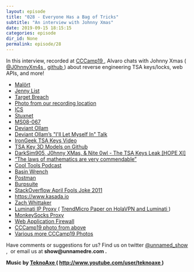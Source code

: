 ```yaml
---
layout: episode
title: "028 - Everyone Has a Bag of Tricks"
subtitle: "An interview with Johnny Xmas"
date: 2019-09-15 18:15:15
categories: episode
dir_id: None
permalink: episode/28
---
```

<p>
 In this interview, recorded at
 <a href="https://events.ccc.de/camp/2019/wiki/Main_Page">
  CCCamp19
 </a>
 , Alvaro chats with Johnny Xmas (
 <a href="https://twitter.com/J0hnnyXm4s">
  @J0hnnyXm4s
 </a>
 ,
 <a href="https://github.com/johnnyxmas">
  github
 </a>
 ) about reverse engineering TSA keys/locks, web APIs, and more!
</p>
<ul>
 <li>
  <a href="https://en.wikipedia.org/wiki/Jeppson%27s_Mal%C3%B6rt">
   Malört
  </a>
 </li>
 <li>
  <a href="https://twitter.com/Jenny_Alto">
   Jenny List
  </a>
 </li>
 <li>
  <a href="https://krebsonsecurity.com/2014/02/target-hackers-broke-in-via-hvac-company/">
   Target Breach
  </a>
 </li>
 <li>
  <a href="https://twitter.com/J0hnnyXm4s/status/1164986741947867136">
   Photo from our recording location
  </a>
 </li>
 <li>
  <a href="https://en.wikipedia.org/wiki/Industrial_control_system">
   ICS
  </a>
 </li>
 <li>
  <a href="https://en.wikipedia.org/wiki/Stuxnet">
   Stuxnet
  </a>
 </li>
 <li>
  <a href="https://docs.microsoft.com/en-us/security-updates/securitybulletins/2008/ms08-067">
   MS08-067
  </a>
 </li>
 <li>
  <a href="https://twitter.com/deviantollam">
   Deviant Ollam
  </a>
 </li>
 <li>
  <a href="https://www.youtube.com/watch?v=rnmcRTnTNC8">
   Deviant Ollam’s "I'll Let Myself In" Talk
  </a>
 </li>
 <li>
  <a href="http://www.irongeek.com/i.php?page=videos/louisvilleinfosec2015/05-tsa-luggage-lock-key-duplication-adrian-crenshaw">
   IronGeek TSA Keys Video
  </a>
 </li>
 <li>
  <a href="https://github.com/Xyl2k/TSA-Travel-Sentry-master-keys">
   TSA Key 3D Models on Github
  </a>
 </li>
 <li>
  <a href="https://www.youtube.com/watch?v=mSWbHGMAT0I">
   DarkSim905, J0hnny XMas, &amp; Nite 0wl - The TSA Keys Leak [HOPE XI]
  </a>
 </li>
 <li>
  <a href="https://www.youtube.com/watch?v=8VB3uQHa14g">
   “The laws of mathematics are very commendable”
  </a>
 </li>
 <li>
  <a href="https://kk.org/cooltools/category/podcast-2/">
   Cool Tools Podcast
  </a>
 </li>
 <li>
  <a href="https://en.wikipedia.org/wiki/Basin_wrench">
   Basin Wrench
  </a>
 </li>
 <li>
  <a href="https://www.getpostman.com/">
   Postman
  </a>
 </li>
 <li>
  <a href="https://portswigger.net/burp">
   Burpsuite
  </a>
 </li>
 <li>
  <a href="https://www.youtube.com/watch?v=JYebEB3Ndbc">
   StackOverflow April Fools Joke 2011
  </a>
 </li>
 <li>
  <a href="https://www.kasada.io/">
   https://www.kasada.io
  </a>
 </li>
 <li>
  <a href="https://twitter.com/zackwhittaker">
   Zach Whittaker
  </a>
 </li>
 <li>
  <a href="https://luminati.io/">
   Luminati IP Proxy
  </a>
  (
  <a href="https://documents.trendmicro.com/assets/white_papers/wp-illuminating-holaVPN-and-the-danger-it-poses.pdf">
   TrendMicro Paper on HolaVPN and Luminati
  </a>
  )
 </li>
 <li>
  <a href="https://monkeysocks.net/">
   MonkeySocks Proxy
  </a>
 </li>
 <li>
  <a href="https://en.wikipedia.org/wiki/Web_application_firewall">
   Web Application Firewall
  </a>
 </li>
 <li>
  <a href="https://twitter.com/serveubln/status/1166364708695355392">
   CCCamp19 photo from above
  </a>
 </li>
 <li>
  <a href="https://commons.wikimedia.org/wiki/Category:Chaos_Communication_Camp_2019">
   Various more CCCamp19 Photos
  </a>
 </li>
</ul>
<p>
 Have comments or suggestions for us? Find us on twitter
 <a href="https://twitter.com/unnamed_show">
  @unnamed_show
 </a>
 ,  or email us at
 <strong>
  show@unnamedre.com
 </strong>
 <strong>
  .
 </strong>
</p>
<p>
 <strong>
  Music by
 </strong>
 <a href="http://www.teknoaxe.com/">
  <strong>
   TeknoAxe
  </strong>
 </a>
 <strong>
  (
 </strong>
 <a href="http://www.youtube.com/user/teknoaxe">
  <strong>
   http://www.youtube.com/user/teknoaxe
  </strong>
 </a>
 <strong>
  )
 </strong>
</p>
